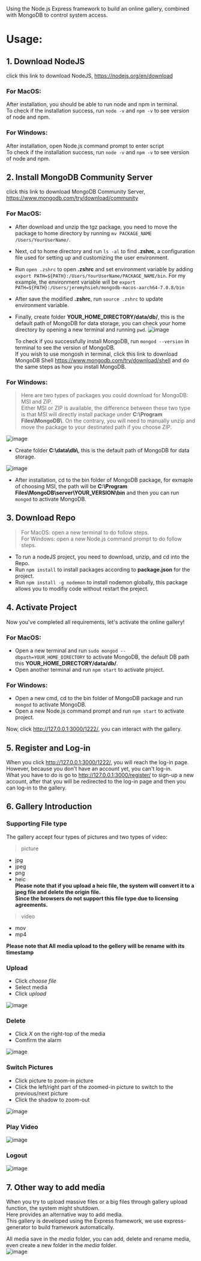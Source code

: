 Using the Node.js Express framework to build an online gallery, combined with MongoDB to control system access.

# Usage:
## 1. Download NodeJS  
   click this link to download NodeJS, https://nodejs.org/en/download  
   
   ### For MacOS:  
   After installation, you should be able to run node and npm in terminal.  
   To check if the installation success, run ```node -v``` and ```npm -v``` to see version of node and npm.  
   
   ### For Windows:  
   After installation, open Node.js command prompt to enter script  
   To check if the installation success, run ```node -v``` and ```npm -v``` to see version of node and npm.
   
## 2. Install MongoDB Community Server
   click this link to download MongoDB Community Server, https://www.mongodb.com/try/download/community

   ### For MacOS: 
   * After download and unzip the tgz package, you need to move the package to home directory by running ```mv PACKAGE_NAME /Users/YourUserName/```.
   * Next, cd to home directory and run ```ls -al``` to find **.zshrc**, a configuration file used for setting up and customizing the user environment.  
   * Run ```open .zshrc``` to open **.zshrc** and set environment variable by adding ```export PATH=${PATH}:/Users/YourUserName/PACKAGE_NAME/bin```.
For my example, the environment variable will be ```export PATH=${PATH}:/Users/jeremyhsieh/mongodb-macos-aarch64-7.0.8/bin```
   * After save the modified **.zshrc**, run ```source .zshrc``` to update environment variable.
   * Finally, create folder **YOUR_HOME_DIRECTORY/data/db/**, this is the default path of MongoDB for data storage, you can check your home directory by opening a new terminal and running ```pwd```.
![image](readme_pic/gallery.png)  


     To check if you successfully install MongoDB, run ```mongod --version``` in terminal to see the version of MongoDB.  
     If you wish to use mongosh in terminal, click this link to download MongoDB Shell https://www.mongodb.com/try/download/shell and do the same steps as how you install MongoDB.  
   
   ### For Windows:  
   > Here are two types of packages you could download for MongoDB: MSI and ZIP.  
   > Either MSI or ZIP is available, the difference between these two type is that MSI will directly install package under **C:\Program Files\MongoDB\\**. On the contrary, you will need to manually unzip and move the package to your destinated path if you choose ZIP.  

![image](readme_pic/messageImage_1713349910395.jpg)  


   * Create folder **C:\data\db\\**, this is the default path of MongoDB for data storage.  

![image](readme_pic/messageImage_1713350046639.jpg)  

   * After installation, cd to the bin folder of MongoDB package, for exmaple of choosing MSI, the path will be **C:\Program Files\MongoDB\server\YOUR_VERSION\bin** and then you can run ```mongod``` to activate MongoDB.  
     
## 3. Download Repo  
   > For MacOS: open a new terminal to do follow steps.    
   > For Windows: open a new Node.js command prompt to do follow steps.  

   * To run a nodeJS project, you need to download, unzip, and cd into the Repo.
   * Run ```npm install``` to install packages according to **package.json** for the project.
   * Run ```npm install -g nodemon``` to install nodemon globally, this package allows you to modifiy code without restart the preject.  

## 4. Activate Project
   Now you've completed all requirements, let's activate the online gallery!  

   ### For MacOS:  
   * Open a new terminal and run ```sudo mongod --dbpath=YOUR_HOME_DIRECTORY``` to activate MongoDB, the default DB path this **YOUR_HOME_DIRECTORY/data/db/**.  
   * Open another terminal and run ```npm start``` to activate project.  

   ### For Windows:  
   * Open a new cmd, cd to the bin folder of MongoDB package and run ```mongod``` to activate MongoDB.  
   * Open a new Node.js command prompt and run ```npm start``` to activate project.

   Now, click http://127.0.0.1:3000/1222/, you can interact with the gallery.

## 5. Register and Log-in
   When you click http://127.0.0.1:3000/1222/, you will reach the log-in page. However, because you don't have an account yet, you can't log-in.  
   What you have to do is go to http://127.0.0.1:3000/register/ to sign-up a new account, after that you will be redirected to the log-in page and then you can log-in to the gallery.  
   
## 6. Gallery Introduction  
   ### Supporting File type
   The gallery accept four types of pictures and two types of video:  
   > picture    
   * jpg  
   * jpeg  
   * png  
   * heic  
   **Please note that if you upload a **heic** file, the system will convert it to a **jpeg** file and delete the origin file.  
   Since the browsers do not support this file type due to licensing agreements.**  

   > video  
   * mov  
   * mp4  

   **Please note that All media upload to the gellery will be rename with its timestamp**  


   ### Upload  
   * Click _choose file_  
   * Select media  
   * Click _upload_

   ![image](readme_pic/upload.gif)  

   ### Delete  
   * Click _X_ on the right-top of the media   
   * Comfirm the alarm
     
   ![image](readme_pic/delete.gif)  

   ### Switch Pictures  
   * Click picture to zoom-in picture  
   * Click the left/right part of the zoomed-in picture to switch to the previous/next picture  
   * Click the shadow to zoom-out  
  
   ![image](readme_pic/switchPictures.gif)

   ### Play Video  
   ![image](readme_pic/video.gif)  

   ### Logout  
   ![image](readme_pic/logout.gif)  

## 7. Other way to add media

   When you try to upload massive files or a big files through gallery upload function, the system might shutdown.  
   Here provides an alternative way to add media.  
   This gallery is developed using the Express framework, we use express-generator to build framework automatically.  

   All media save in the *media* folder, you can add, delete and rename media, even create a new folder in the *media* folder.  
   ![image](readme_pic/express_framework.png)  

   



